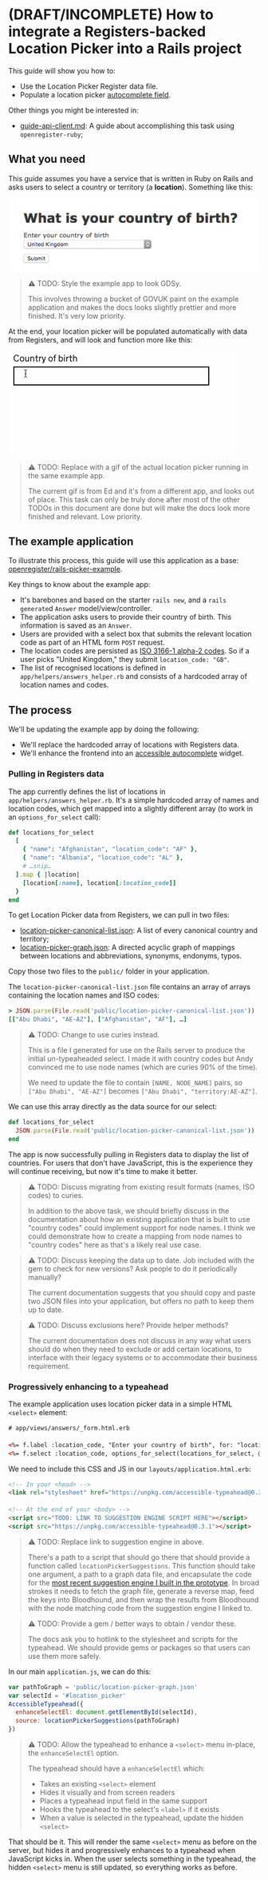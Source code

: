 (DRAFT/INCOMPLETE) How to integrate a Registers-backed Location Picker into a Rails project
===

This guide will show you how to:

- Use the Location Picker Register data file.
- Populate a location picker [autocomplete field](https://github.com/alphagov/accessible-typeahead).

Other things you might be interested in:

- [guide-api-client.md](https://github.com/openregister/rails-picker-example/blob/guide-api-client/guide-api-client.md): A guide about accomplishing this task using `openregister-ruby`;

## What you need

This guide assumes you have a service that is written in Ruby on Rails and asks users to select a country or territory (a **location**). Something like this:

![An image consisting of a web form. There is a title that asks "What is your country of birth." There is a select box that has the preselected value of "United Kingdom". There is a submit button at the bottom.](example-form.png)

> :warning: TODO: Style the example app to look GDSy.
>
> This involves throwing a bucket of GOVUK paint on the example application and makes the docs looks slightly prettier and more finished. It's very low priority.

At the end, your location picker will be populated automatically with data from Registers, and will look and function more like this:

![An animated image consisting of a web form. There is a label that reads "Country of birth." There is an empty text field. The text field is selected, and the characters "U N I" are typed in. A menu appears under the text field, it contains matching countries: "United Kingdom," "United States," "United Arab Emirates," "Tunisia." The first option, "United Kingdom", is clicked on. The text field now updates to contain "United Kingdom." The animation loops from the beginning.](location-picker-example.gif)

> :warning: TODO: Replace with a gif of the actual location picker running in the same example app.
>
> The current gif is from Ed and it's from a different app, and looks out of place. This task can only be truly done after most of the other TODOs in this document are done but will make the docs look more finished and relevant. Low priority.

## The example application

To illustrate this process, this guide will use this application as a base: [openregister/rails-picker-example](https://github.com/openregister/rails-picker-example).

Key things to know about the example app:

- It's barebones and based on the starter `rails new`, and a `rails generate`d `Answer` model/view/controller.
- The application asks users to provide their country of birth. This information is saved as an `Answer`.
- Users are provided with a select box that submits the relevant location code as part of an HTML form `POST` request.
- The location codes are persisted as [ISO 3166-1 alpha-2 codes](https://en.wikipedia.org/wiki/ISO_3166-1_alpha-2#Officially_assigned_code_elements). So if a user picks "United Kingdom," they submit `location_code: "GB"`.
- The list of recognised locations is defined in `app/helpers/answers_helper.rb` and consists of a hardcoded array of location names and codes.

## The process

We'll be updating the example app by doing the following:

- We'll replace the hardcoded array of locations with Registers data.
- We'll enhance the frontend into an [accessible autocomplete](https://github.com/alphagov/accessible-typeahead) widget.

### Pulling in Registers data

The app currently defines the list of locations in `app/helpers/answers_helper.rb`. It's a simple hardcoded array of names and location codes, which get mapped into a slightly different array (to work in an `options_for_select` call):

```ruby
def locations_for_select
  [
    { "name": "Afghanistan", "location_code": "AF" },
    { "name": "Albania", "location_code": "AL" },
    # …snip…
  ].map { |location|
    [location[:name], location[:location_code]]
  }
end
```

To get Location Picker data from Registers, we can pull in two files:

- [location-picker-canonical-list.json](public/location-picker-canonical-list.json): A list of every canonical country and territory;
- [location-picker-graph.json](public/location-picker-graph.json): A directed acyclic graph of mappings between locations and abbreviations, synonyms, endonyms, typos.

Copy those two files to the `public/` folder in your application.

The `location-picker-canonical-list.json` file contains an array of arrays containing the location names and ISO codes:

```ruby
> JSON.parse(File.read('public/location-picker-canonical-list.json'))
[["Abu Dhabi", "AE-AZ"], ["Afghanistan", "AF"], …]
```

> :warning: TODO: Change to use curies instead.
>
> This is a file I generated for use on the Rails server to produce the initial un-typeaheaded select. I made it with country codes but Andy convinced me to use node names (which are curies 90% of the time).
>
> We need to update the file to contain `[NAME, NODE_NAME]` pairs, so `["Abu Dhabi", "AE-AZ"]` becomes `["Abu Dhabi", "territory:AE-AZ"]`.


We can use this array directly as the data source for our select:

```ruby
def locations_for_select
  JSON.parse(File.read('public/location-picker-canonical-list.json'))
end
```

The app is now successfully pulling in Registers data to display the list of countries. For users that don't have JavaScript, this is the experience they will continue receiving, but now it's time to make it better.

> :warning: TODO: Discuss migrating from existing result formats (names, ISO codes) to curies.
>
> In addition to the above task, we should briefly discuss in the documentation about how an existing application that is built to use "country codes" could implement support for node names. I think we could demonstrate how to create a mapping from node names to "country codes" here as that's a likely real use case.

> :warning: TODO: Discuss keeping the data up to date. Job included with the gem to check for new versions? Ask people to do it periodically manually?
>
> The current documentation suggests that you should copy and paste two JSON files into your application, but offers no path to keep them up to date.

> :warning: TODO: Discuss exclusions here? Provide helper methods?
>
> The current documentation does not discuss in any way what users should do when they need to exclude or add certain locations, to interface with their legacy systems or to accommodate their business requirement.

### Progressively enhancing to a typeahead

The example application uses location picker data in a simple HTML `<select>` element:

```html
# app/views/answers/_form.html.erb

<%= f.label :location_code, "Enter your country of birth", for: "location_picker" %>
<%= f.select :location_code, options_for_select(locations_for_select, @answer.location_code), {}, id: "location_picker" %>
```

We need to include this CSS and JS in our `layouts/application.html.erb`:

```html
<!-- In your <head> -->
<link rel="stylesheet" href="https://unpkg.com/accessible-typeahead@0.3.1/examples/styled.css" />

<!-- At the end of your <body> -->
<script src="TODO: LINK TO SUGGESTION ENGINE SCRIPT HERE"></script>
<script src="https://unpkg.com/accessible-typeahead@0.3.1"></script>
```

> :warning: TODO: Replace link to suggestion engine in above.
>
> There's a path to a script that should go there that should provide a function called `locationPickerSuggestions`. This function should take one argument, a path to a graph data file, and encapsulate the code for the [most recent suggestion engine I built in the prototype](https://github.com/openregister/picker-prototypes/blob/master/app/views/location-picker-7.html#L75-L245). In broad strokes it needs to fetch the graph file, generate a reverse map, feed the keys into Bloodhound, and then wrap the results from Bloodhound with the node matching code from the suggestion engine I linked to.

> :warning: TODO: Provide a gem / better ways to obtain / vendor these.
>
> The docs ask you to hotlink to the stylesheet and scripts for the typeahead. We should provide gems or packages so that users can use them more safely.

In our main `application.js`, we can do this:

```js
var pathToGraph = 'public/location-picker-graph.json'
var selectId = '#location_picker'
AccessibleTypeahead({
  enhanceSelectEl: document.getElementById(selectId),
  source: locationPickerSuggestions(pathToGraph)
})
```

> :warning: TODO: Allow the typeahead to enhance a `<select>` menu in-place, the `enhanceSelectEl` option.
>
> The typeahead should have a `enhanceSelectEl` which:
>
> - Takes an existing `<select>` element
> - Hides it visually and from screen readers
> - Places a typeahead input field in the same support
> - Hooks the typeahead to the select's `<label>` if it exists
> - When a value is selected in the typeahead, update the hidden `<select>`

That should be it. This will render the same `<select>` menu as before on the server, but hides it and progressively enhances to a typeahead when JavaScript kicks in. When the user selects something in the typeahead, the hidden `<select>` menu is still updated, so everything works as before.

